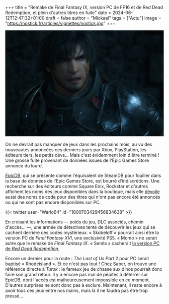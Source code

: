 +++
title = "Remake de Final Fantasy IX, version PC de FF16 et de Red Dead Redemption, et plein d'autres titres en fuite"
date = 2024-06-12T12:47:32+01:00
draft = false
author = "Mickael"
tags = ["Actu"]
image = "https://nostick.fr/articles/vignettes/nostick.jpg"
+++

![Final Fantasy XVI](Final-Fantasy-XVI.jpg "Comment ça, moi dans un PC ?!")

On ne devrait pas manquer de jeux dans les prochains mois, au vu des nouveautés annoncées ces derniers jours par Xbox, PlayStation, les éditeurs tiers, les petits dévs… Mais c'est évidemment loin d'être terminé ! Une grosse fuite provenant de données issues de l'Epic Games Store annonce du lourd.

[EpicDB](https://epicdb.org), qui se présente comme l'équivalent de SteamDB pour fouiller dans la base de données de l'Epic Games Store, est bourré d'indiscrétions. Une recherche sur des éditeurs comme Square Enix, Rockstar et d'autres affichent les noms des jeux disponibles dans la boutique, mais elle [dévoile](https://x.com/Wario64/status/1800703429456834638) aussi des noms de code pour des titres qui n'ont pas encore été annoncés ou qui ne sont pas encore disponibles sur PC.

{{< twitter user="Wario64" id="1800703429456834638" >}}

En croisant les informations — poids du jeu, DLC associés, chemin d'accès… —, une armée de détectives tente de découvrir les jeux qui se cachent derrière ces codes mystérieux. « Skobeloff » pourrait ainsi être la version PC de *Final Fantasy XVI*, une exclusivité PS5. « Momo » ne serait autre que le remake de *Final Fantasy IX*. « Semla » cacherait [la version PC de *Red Dead Redemption*](https://nostick.fr/articles/2024/mai/1405-read-dead-redemption-pourrait-bientot-canarder-sur-pc/).

Encore un dernier pour la route : *The Last of Us Part 2* pour PC serait baptisé « Rhodeisland ». Et ce n'est pas tout ! Chez Saber, on trouve une référence directe à *Turok* : le fameux jeu de chasse aux dinos pourrait donc faire son grand retour. Il y a encore pas mal de pépites à déterrer sur EpicDB, dont l'accès est malheureusement impossible en ce moment. D'autres surprises ne sont donc pas à exclure. Maintenant, il reste encore à avoir tous ces jeux entre nos mains, mais là il ne faudra pas être trop pressé…